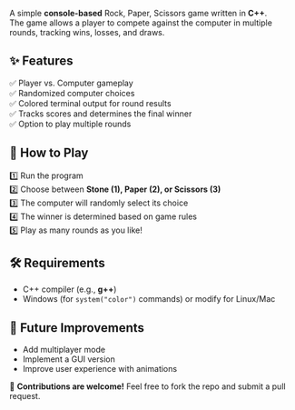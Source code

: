 A simple **console-based** Rock, Paper, Scissors game written in **C++**.  
The game allows a player to compete against the computer in multiple rounds, tracking wins, losses, and draws.  

## ✨ Features  
✅ Player vs. Computer gameplay  
✅ Randomized computer choices  
✅ Colored terminal output for round results  
✅ Tracks scores and determines the final winner  
✅ Option to play multiple rounds  

## 🚀 How to Play  
1️⃣ Run the program  
2️⃣ Choose between **Stone (1), Paper (2), or Scissors (3)**  
3️⃣ The computer will randomly select its choice  
4️⃣ The winner is determined based on game rules  
5️⃣ Play as many rounds as you like!  

## 🛠 Requirements  
- C++ compiler (e.g., **g++**)  
- Windows (for `system("color")` commands) or modify for Linux/Mac  

## 🎯 Future Improvements  
- Add multiplayer mode  
- Implement a GUI version  
- Improve user experience with animations  

📌 **Contributions are welcome!** Feel free to fork the repo and submit a pull request.  
